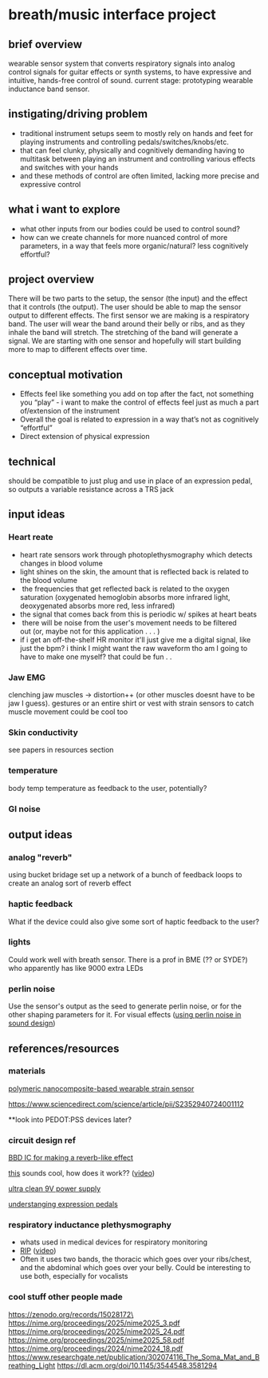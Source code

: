 
# breath/music interface project 

## brief overview 
wearable sensor system that converts respiratory signals into analog control signals for guitar effects or synth systems, to have expressive and intuitive, hands-free control of sound. current stage: prototyping wearable inductance band sensor. 

## instigating/driving problem
- traditional instrument setups seem to mostly rely on hands and feet for playing instruments and controlling pedals/switches/knobs/etc. 
- that can feel clunky, physically and cognitively demanding having to multitask between playing an instrument and controlling various effects and switches with your hands 
- and these methods of control are often limited, lacking more precise and expressive control 
## what i want to explore
- what other inputs from our bodies could be used to control sound?  
- how can we create channels for more nuanced control of more parameters, in a way that feels more organic/natural? less cognitively effortful? 

## project overview 
There will be two parts to the setup, the sensor (the input) and the effect that it controls (the output).  The user should be able to map the sensor output to different effects. The first sensor we are making is a respiratory band. The user will wear the band around their belly or ribs, and as they inhale the band will stretch. The stretching of the band will generate a signal. We are starting with one sensor and hopefully will start building more to map to different effects over time. 

## conceptual motivation 
-  Effects feel like something you add on top after the fact, not something you “play” - i want to make the control of effects feel just as much a part of/extension of the instrument 
- Overall the goal is related to expression in a way that’s not as cognitively “effortful” 
- Direct extension of physical expression 

## technical 
should be compatible to just plug and use in place of an expression pedal, so outputs a variable resistance across a TRS jack

## input ideas 
### Heart reate 
- heart rate sensors work through photoplethysmography which detects changes in blood volume 
- light shines on the skin, the amount that is reflected back is related to the blood volume 
-  the frequencies that get reflected back is related to the oxygen saturation (oxygenated hemoglobin absorbs more infrared light, deoxygenated absorbs more red, less infrared) 
- the signal that comes back from this is periodic w/ spikes at heart beats 
-  there will be noise from the user's movement needs to be filtered out (or, maybe not for this application . . . )
- if i get an off-the-shelf HR monitor it'll just give me a digital signal, like just the bpm? i think I might want the raw waveform tho am I going to have to make one myself? that could be fun . .

### Jaw EMG 
clenching jaw muscles -> distortion++ (or other muscles doesnt have to be jaw I guess). gestures or an entire shirt or vest with strain sensors to catch muscle movement could be cool too

### Skin conductivity 
see papers in resources section 

### temperature
body temp 
temperature as feedback to the user, potentially? 

### GI noise 


## output ideas 
### analog "reverb" 
using bucket bridage set up a network of a bunch of feedback loops to create an analog sort of reverb effect 

### haptic feedback 
What if the device could also give some sort of haptic feedback to the user? 

### lights 
Could work well with breath sensor. There is a prof in BME (?? or SYDE?) who apparently has like 9000 extra LEDs  

### perlin noise 
Use the sensor's output as the seed to generate perlin noise, or for the other shaping parameters for it. For visual effects ([using perlin noise in sound design](https://lac.linuxaudio.org/2018/pdf/14-paper.pdf ))

## references/resources 
### materials 
[polymeric nanocomposite-based wearable strain sensor](https://www.sciencedirect.com/science/article/pii/S2468519424001307)

https://www.sciencedirect.com/science/article/pii/S2352940724001112

**look into PEDOT:PSS devices later? 

### circuit design ref 
[BBD IC for making a reverb-like effect](https://www.experimentalistsanonymous.com/diy/Datasheets/MN3011.pdf)  

[this](https://oldbloodnoise.com/pedals/p/dweller-phase-repeater?srsltid=AfmBOoqE6TcFPwf2adqMzhS6i7uTlZFXy28zq6bI5YMuOL4RTe6DqfCq) sounds cool, how does it work?? ([video](https://youtu.be/V1spQIuSd4Q?si=idhsKbtcABerTEm9&t=76))  

[ultra clean 9V power supply](https://generalguitargadgets.com/wp-content/uploads/ultra_clean_ps_sc.gif )

[understanging expression pedals](https://missionengineering.com/understanding-expression-pedals/)
 

### respiratory inductance plethysmography 
* whats used in medical devices for respiratory  monitoring 
* [RIP](https://en.wikipedia.org/wiki/Respiratory_inductance_plethysmography#:~:text=Respiratory%20inductance%20plethysmography%20\(RIP\)%20is,coupled%20to%20the%20airway%20opening.) ([video](https://www.youtube.com/watch?v=vMgPrCn_1Uk))
* Often it uses two bands, the thoracic which goes over your ribs/chest, and the abdominal which goes over your belly. Could be interesting to use both, especially for vocalists 

### cool stuff other people made 
https://zenodo.org/records/15028172\ 
https://nime.org/proceedings/2025/nime2025_3.pdf 
https://nime.org/proceedings/2025/nime2025_24.pdf
https://nime.org/proceedings/2025/nime2025_58.pdf 
https://nime.org/proceedings/2024/nime2024_18.pdf 
https://www.researchgate.net/publication/302074116_The_Soma_Mat_and_Breathing_Light 
https://dl.acm.org/doi/10.1145/3544548.3581294 






